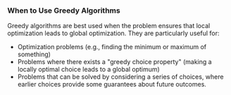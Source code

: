 ### When to Use Greedy Algorithms
Greedy algorithms are best used when the problem ensures that local optimization leads to global optimization. They are particularly useful for:

- Optimization problems (e.g., finding the minimum or maximum of something)
- Problems where there exists a "greedy choice property" (making a locally optimal choice leads to a global optimum)
- Problems that can be solved by considering a series of choices, where earlier choices provide some guarantees about future outcomes.
